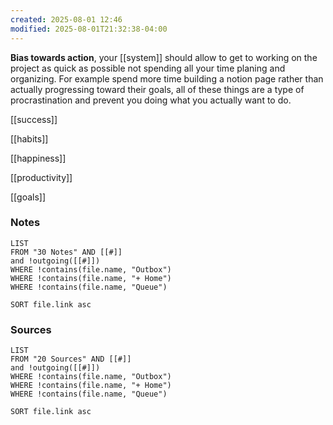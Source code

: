 ```yaml
---
created: 2025-08-01 12:46
modified: 2025-08-01T21:32:38-04:00
---
```


**Bias towards action**, your [[system]] should allow to get to working on the project as quick as possible not spending all your time planing and organizing.
For example spend more time building a notion page rather than actually progressing toward their goals, all of these things are a type of procrastination and prevent you doing what you actually want to do.

[[success]]

[[habits]]

[[happiness]]

[[productivity]]

[[goals]]

### Notes
```dataview
LIST
FROM "30 Notes" AND [[#]]
and !outgoing([[#]])
WHERE !contains(file.name, "Outbox")
WHERE !contains(file.name, "+ Home")
WHERE !contains(file.name, "Queue")

SORT file.link asc
```

### Sources
```dataview
LIST
FROM "20 Sources" AND [[#]]
and !outgoing([[#]])
WHERE !contains(file.name, "Outbox")
WHERE !contains(file.name, "+ Home")
WHERE !contains(file.name, "Queue")

SORT file.link asc
```